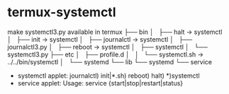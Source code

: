 # termux-systemctl
make systemctl3.py available in termux
├── bin
│   ├── halt -> systemctl
│   ├── init -> systemctl
│   ├── journalctl -> systemctl
│   ├── journalctl3.py
│   ├── reboot -> systemctl
│   ├── systemctl
│   └── systemctl3.py
├── etc
│   ├── profile.d
│   │   └── systemctl.sh -> ../../bin/systemctl
│   └── systemd
└── lib
    └── systemd
        └── service
* systemctl applet: 
journalctl)
init|*.sh)
reboot)
halt)
*)systemctl
* service applet:
Usage: service {start|stop|restart|status}
